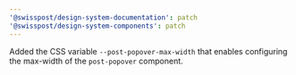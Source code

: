 ```yaml
---
'@swisspost/design-system-documentation': patch
'@swisspost/design-system-components': patch
---
```


Added the CSS variable `--post-popover-max-width` that enables configuring the max-width of the `post-popover` component.
